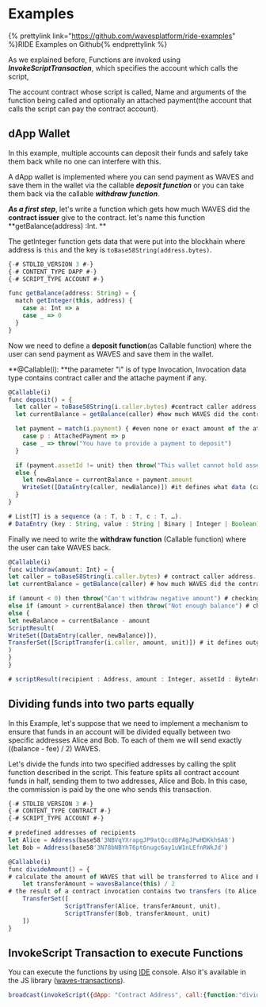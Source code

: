 # Examples
{% prettylink link="https://github.com/wavesplatform/ride-examples" %}RIDE Examples on Github{% endprettylink %}

As we explained before, Functions are invoked using _**InvokeScriptTransaction**_, which specifies the account which calls the script,

The account contract whose script is called, Name and arguments of the function being called and optionally an attached payment\(the account that calls the script can pay the contract account\).

## dApp Wallet

In this example, multiple accounts can deposit their funds and safely take them back while no one can interfere with this.

A dApp wallet is implemented where you can send payment as WAVES and save them in the wallet via the callable _**deposit function**_ or you can take them back via the callable _**withdraw function**_.

_**As a first step**_, let's write a function which gets how much WAVES did the **contract issuer** give to the contract. let's name this function **getBalance\(address\) :Int. **

The getInteger function gets data that were put into the blockhain where address is `this` and the key is `toBase58String(address.bytes)`.

```js
{-# STDLIB_VERSION 3 #-}
{-# CONTENT_TYPE DAPP #-}
{-# SCRIPT_TYPE ACCOUNT #-}

func getBalance(address: String) = {
  match getInteger(this, address) {
    case a: Int => a
    case _ => 0
  }
}
```

Now we need to define a **deposit function**\(as Callable function\) where the user can send payment as WAVES and save them in the wallet.

**@Callable\(i\): **the parameter "i" is of type Invocation, Invocation data type contains contract caller and the attache payment if any.

```js
@Callable(i)
func deposit() = {
  let caller = toBase58String(i.caller.bytes) #contract caller address.
  let currentBalance = getBalance(caller) #how much WAVES did the contract issuer give to the contract.

  let payment = match(i.payment) { #even none or exact amount of the attached payment(InvokeScriptTransaction).
    case p : AttachedPayment => p
    case _ => throw("You have to provide a payment to deposit")
  }

  if (payment.assetId != unit) then throw("This wallet cannot hold assets other than WAVES")
  else {
    let newBalance = currentBalance + payment.amount
    WriteSet([DataEntry(caller, newBalance)]) #it defines what data (caller address and the new balance) will be stored in contract's account.
  }
}

# List[T] is a sequence (a : T, b : T, c : T, …).
# DataEntry (key : String, value : String | Binary | Integer | Boolean)
```

Finally we need to write the **withdraw function** \(Callable function\) where the user can take WAVES back.

```js
@Callable(i)
func withdraw(amount: Int) = {
let caller = toBase58String(i.caller.bytes) # contract caller address.
let currentBalance = getBalance(caller) # how much WAVES did the contract issuer give to the contract.

if (amount < 0) then throw("Can't withdraw negative amount") # checking if the amount is negative or not
else if (amount > currentBalance) then throw("Not enough balance") # checking enough balance
else {
let newBalance = currentBalance - amount
ScriptResult(
WriteSet([DataEntry(caller, newBalance)]),
TransferSet([ScriptTransfer(i.caller, amount, unit)]) # it defines outgoing payments.
)
}
}

# scriptResult(recipient : Address, amount : Integer, assetId : ByteArray)
```

## Dividing funds into two parts equally

In this Example, let's suppose that we need to implement a mechanism to ensure that funds in an account will be divided equally between two specific addresses Alice and Bob. To each of them we will send exactly \(\(balance - fee\) / 2\) WAVES.

Let's divide the funds into two specified addresses by calling the split function described in the script. This feature splits all contract account funds in half, sending them to two addresses, Alice and Bob. In this case, the commission is paid by the one who sends this transaction.

```js
{-# STDLIB_VERSION 3 #-}
{-# CONTENT_TYPE CONTRACT #-}
{-# SCRIPT_TYPE ACCOUNT #-}

# predefined addresses of recipients
let Alice = Address(base58'3NBVqYXrapgJP9atQccdBPAgJPwHDKkh6A8')
let Bob = Address(base58'3N78bNBYhT6pt6nugc6ay1uW1nLEfnRWkJd')

@Callable(i)
func divideAmount() = {
# calculate the amount of WAVES that will be transferred to Alice and Bob
    let transferAmount = wavesBalance(this) / 2
# the result of a contract invocation contains two transfers (to Alice and to Bob)
    TransferSet([
                ScriptTransfer(Alice, transferAmount, unit),
                ScriptTransfer(Bob, transferAmount, unit)
    ])
}
```

## InvokeScript Transaction to execute Functions

You can execute the functions by using [IDE](https://ide.wavesplatform.com/) console. Also it's available in the JS library \([waves-transactions](/en/building-apps/waves-api-and-sdk/client-libraries/waves-transactions.md)\).

```js
broadcast(invokeScript({dApp: "Contract Address", call:{function:"divideAmount",args:[]}, payment: []}))
```
